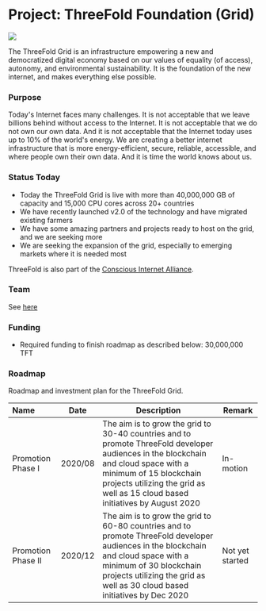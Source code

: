 # Project: ThreeFold Foundation (Grid)

![](foundation_globe.jpg)

The ThreeFold Grid is an infrastructure empowering a new and democratized digital economy based on our values of equality (of access), autonomy, and environmental sustainability. It is the foundation of the new internet, and makes everything else possible.

### Purpose

Today's Internet faces many challenges. It is not acceptable that we leave billions behind without access to the Internet. It is not acceptable that we do not own our own data. And it is not acceptable that the Internet today uses up to 10% of the world's energy. We are creating a better internet infrastructure that is more energy-efficient, secure, reliable, accessible, and where people own their own data. And it is time the world knows about us.

### Status Today

- Today the ThreeFold Grid is live with more than 40,000,000 GB of capacity and 15,000 CPU cores across 20+ countries
- We have recently launched v2.0 of the technology and have migrated existing farmers
- We have some amazing partners and projects ready to host on the grid, and we are seeking more
- We are seeking the expansion of the grid, especially to emerging markets where it is needed most

ThreeFold is also part of the [Conscious Internet Alliance](https://www.consciousinternet.org/index.html#/projects/planed).

### Team

See [here](http://threefold.io/public/#/team)

### Funding

- Required funding to finish roadmap as described below: 30,000,000 TFT

### Roadmap

Roadmap and investment plan for the ThreeFold Grid.

| Name         | Date   | Description | Remark |
|:-------------|--------|-------------|-----------------|
| Promotion Phase I |  2020/08 | The aim is to grow the grid to 30-40 countries and to promote ThreeFold developer audiences in the blockchain and cloud space with a minimum of 15 blockchain projects utilizing the grid as well as 15 cloud based initiatives by August 2020 | In-motion |
| Promotion Phase II |  2020/12 | The aim is to grow the grid to 60-80 countries and to promote ThreeFold developer audiences in the blockchain and cloud space with a minimum of 30 blockchain projects utilizing the grid as well as 30 cloud based initiatives by Dec 2020 | Not yet started |